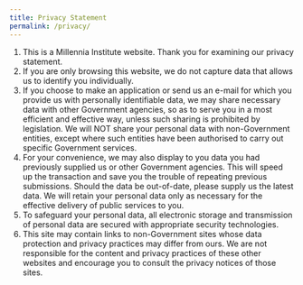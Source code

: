 ```yaml
---
title: Privacy Statement
permalink: /privacy/
---
```

<ol>
<li>This is a Millennia Institute website. Thank you for examining our privacy statement.  
</li>
<li>
If you are only browsing this website, we do not capture data that allows us to identify you individually.  
</li>
<li>
If you choose to make an application or send us an e-mail for which you provide us with personally identifiable data, we may share necessary data with other Government agencies, so as to serve you in a most efficient and effective way, unless such sharing is prohibited by legislation. We will NOT share your personal data with non-Government entities, except where such entities have been authorised to carry out specific Government services.  
</li>
<li>
For your convenience, we may also display to you data you had previously supplied us or other Government agencies. This will speed up the transaction and save you the trouble of repeating previous submissions. Should the data be out-of-date, please supply us the latest data. We will retain your personal data only as necessary for the effective delivery of public services to you.  
</li>
<li>
To safeguard your personal data, all electronic storage and transmission of personal data are secured with appropriate security technologies.  
</li>
<li>
This site may contain links to non-Government sites whose data protection and privacy practices may differ from ours. We are not responsible for the content and privacy practices of these other websites and encourage you to consult the privacy notices of those sites.
</li>
</ol>